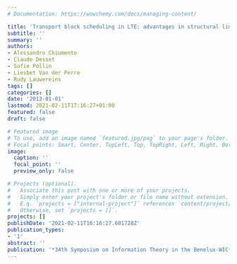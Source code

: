 ```yaml
---
# Documentation: https://wowchemy.com/docs/managing-content/

title: 'Transport block scheduling in LTE: advantages in structural limitations'
subtitle: ''
summary: ''
authors:
- Alessandro Chiumento
- Claude Desset
- Sofie Pollin
- Liesbet Van der Perre
- Rudy Lauwereins
tags: []
categories: []
date: '2013-01-01'
lastmod: 2021-02-11T17:16:27+01:00
featured: false
draft: false

# Featured image
# To use, add an image named `featured.jpg/png` to your page's folder.
# Focal points: Smart, Center, TopLeft, Top, TopRight, Left, Right, BottomLeft, Bottom, BottomRight.
image:
  caption: ''
  focal_point: ''
  preview_only: false

# Projects (optional).
#   Associate this post with one or more of your projects.
#   Simply enter your project's folder or file name without extension.
#   E.g. `projects = ["internal-project"]` references `content/project/deep-learning/index.md`.
#   Otherwise, set `projects = []`.
projects: []
publishDate: '2021-02-11T16:16:27.601728Z'
publication_types:
- '1'
abstract: ''
publication: '*34th Symposium on Information Theory in the Benelux-WIC*'
---
```

